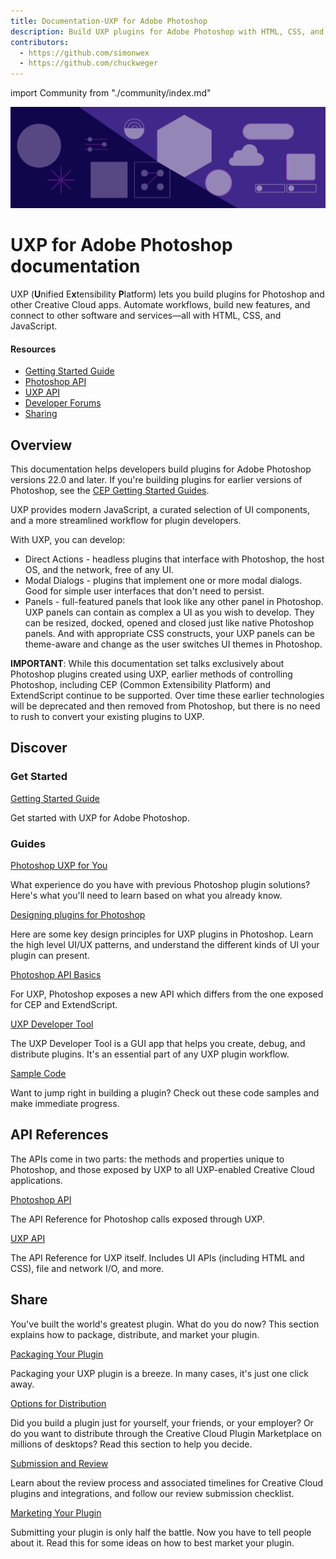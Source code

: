 ```yaml
---
title: Documentation-UXP for Adobe Photoshop
description: Build UXP plugins for Adobe Photoshop with HTML, CSS, and JavaScript. Automate workflows, build new features, and more.
contributors:
  - https://github.com/simonwex
  - https://github.com/chuckweger
---
```


import Community from "./community/index.md"

<Hero slots="image, heading, text" background="rgb(64, 34, 138)"/>

![Hero image](./illustration.png)

# UXP for Adobe Photoshop documentation

UXP (**U**nified E**x**tensibility **P**latform) lets you build plugins for Photoshop and other Creative Cloud apps. Automate workflows, build new features, and connect to other software and services—all with HTML, CSS, and JavaScript.

<Resources slots="heading, links"/>

#### Resources

- [Getting Started Guide](guides/)
- [Photoshop API](ps_reference/)
- [UXP API](uxp/reference-js/)
- [Developer Forums](#)
- [Sharing](/distribution/)

## Overview

This documentation helps developers build plugins for Adobe Photoshop versions 22.0 and later. If you're building plugins for earlier versions of Photoshop, see the [CEP Getting Started Guides](https://github.com/Adobe-CEP/Getting-Started-guides).

UXP provides modern JavaScript, a curated selection of UI components, and a more streamlined workflow for plugin developers.

With UXP, you can develop:

- Direct Actions - headless plugins that interface with Photoshop, the host OS, and the network, free of any UI.
- Modal Dialogs - plugins that implement one or more modal dialogs. Good for simple user interfaces that don't need to persist.
- Panels - full-featured panels that look like any other panel in Photoshop. UXP panels can contain as complex a UI as you wish to develop. They can be resized, docked, opened and closed just like native Photoshop panels. And with appropriate CSS constructs, your UXP panels can be theme-aware and change as the user switches UI themes in Photoshop.

<InlineAlert variant="info" slots="text"/>

**IMPORTANT**:
While this documentation set talks exclusively about Photoshop plugins created using UXP, earlier methods of controlling Photoshop, including CEP (Common Extensibility Platform) and ExtendScript continue to be supported. Over time these earlier technologies will be deprecated and then removed from Photoshop, but there is no need to rush to convert your existing plugins to UXP.

## Discover

<DiscoverBlock width="100%" slots="heading, link, text"/>

### Get Started

[Getting Started Guide](guides/)

Get started with UXP for Adobe Photoshop.

<DiscoverBlock slots="heading, link, text"/>

### Guides

[Photoshop UXP for You](guides/uxp_for_you/)

What experience do you have with previous Photoshop plugin solutions? Here's what you'll need to learn based on what you already know.

<DiscoverBlock slots="link, text"/>

[Designing plugins for Photoshop](/design/)

Here are some key design principles for UXP plugins in Photoshop. Learn the high level UI/UX patterns, and understand the different kinds of UI your plugin can present.

<DiscoverBlock slots="link, text"/>

[Photoshop API Basics](guides/ps_basics/)

For UXP, Photoshop exposes a new API which differs from the one exposed for CEP and ExtendScript.

<DiscoverBlock slots="link, text"/>

[UXP Developer Tool](guides/uxp-developer-tool/)

The UXP Developer Tool is a GUI app that helps you create, debug, and distribute plugins. It's an essential part of any UXP plugin workflow.

<DiscoverBlock slots="link, text"/>

[Sample Code](code_samples/)

Want to jump right in building a plugin? Check out these code samples and make immediate progress.

## API References

The APIs come in two parts: the methods and properties unique to Photoshop, and those exposed by UXP to all UXP-enabled Creative Cloud applications.

<DiscoverBlock slots="link, text"/>

[Photoshop API](ps_reference/)

The API Reference for Photoshop calls exposed through UXP.

<DiscoverBlock slots="link, text"/>

[UXP API](uxp/reference-js/)

The API Reference for UXP itself. Includes UI APIs (including HTML and CSS), file and network I/O, and more.

## Share

You've built the world's greatest plugin. What do you do now? This section explains how to package, distribute, and market your plugin.

<DiscoverBlock slots="link, text"/>

[Packaging Your Plugin](distribution/packaging-your-plugin/)

Packaging your UXP plugin is a breeze. In many cases, it's just one click away.

<DiscoverBlock slots="link, text"/>

[Options for Distribution](distribution/distribution-options/)

Did you build a plugin just for yourself, your friends, or your employer? Or do you want to distribute through the Creative Cloud Plugin Marketplace on millions of desktops? Read this section to help you decide.

<DiscoverBlock slots="link, text"/>

[Submission and Review](distribution/submission-checklist/)

Learn about the review process and associated timelines for Creative Cloud plugins and integrations, and follow our review submission checklist.

<DiscoverBlock slots="link, text"/>

[Marketing Your Plugin](distribution/marketing/)

Submitting your plugin is only half the battle. Now you have to tell people about it. Read this for some ideas on how to best market your plugin.

<Community />
